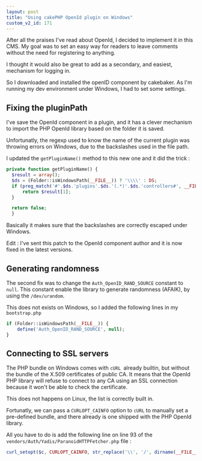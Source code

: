 ```yaml
---
layout: post
title: "Using cakePHP OpenId plugin on Windows"
custom_v2_id: 171
---
```


After all the praises I've read about OpenId, I decided to implement it in
this CMS. My goal was to set an easy way for readers to leave comments without
the need for registering to anything.

I thought it would also be great to add as a secondary, and easiest, mechanism
for logging in.

So I downloaded and installed the openID component by cakebaker. As I'm
running my dev environment under Windows, I had to set some settings.

## Fixing the pluginPath

I've save the OpenId component in a plugin, and it has a clever mechanism to
import the PHP OpenId library based on the folder it is saved.

Unfortunatly, the regexp used to know the name of the current plugin was
throwing errors on Windows, due to the backslashes used in the file path.

I updated the `getPluginName()` method to this new one and it did the trick :


```php
private function getPluginName() {
  $result = array();
  $ds = (Folder::isWindowsPath(__FILE__)) ? '\\\\' : DS;
  if (preg_match('#'.$ds.'plugins'.$ds.'(.*)'.$ds.'controllers#', __FILE__, $result)) {
      return $result[1];
  }

  return false;
  }
```


Basically it makes sure that the backslashes are correctly escaped under
Windows.

Edit : I've sent this patch to the OpenId component author and it is now fixed
in the latest versions.

## Generating randomness

The second fix was to change the `Auth_OpenID_RAND_SOURCE` constant to `null`.
This constant enable the library to generate randomness (AFAIK), by using the
`/dev/urandom`.

This does not exists on Windows, so I added the following lines in my
`bootstrap.php`


```php
if (Folder::isWindowsPath(__FILE__)) {
    define('Auth_OpenID_RAND_SOURCE', null);
}
```

## Connecting to SSL servers

The PHP bundle on Windows comes with `cURL `already builtin, but without the
bundle of the X.509 certificates of public CA. It means that the OpenId PHP
library will refuse to connect to any CA using an SSL connection because it
won't be able to check the certificate.

This does not happens on Linux, the list is correctly built in.

Fortunatly, we can pass a `CURLOPT_CAINFO` option to `cURL` to manually set a
pre-defined bundle, and there already is one shipped with the PHP OpenId
library.

All you have to do is add the following line on line 93 of the
`vendors/Auth/Yadis/ParanoidHTTPFetcher.php` file :

```php
curl_setopt($c, CURLOPT_CAINFO, str_replace('\\', '/', dirname(__FILE__)).'/../OpenID/ca-bundle.crt');
```


